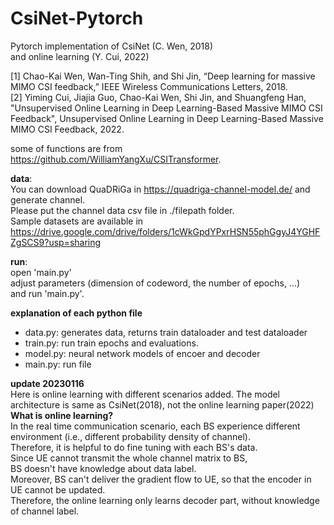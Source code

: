 # CsiNet-Pytorch  
Pytorch implementation of CsiNet (C. Wen, 2018)  
and online learning (Y. Cui, 2022)

[1] Chao-Kai Wen, Wan-Ting Shih, and Shi Jin, “Deep learning for massive MIMO CSI feedback,” IEEE Wireless Communications Letters, 2018.   
[2] Yiming Cui, Jiajia Guo, Chao-Kai Wen, Shi Jin, and Shuangfeng Han, "Unsupervised Online Learning in Deep Learning-Based Massive MIMO CSI Feedback", Unsupervised Online Learning in Deep Learning-Based Massive MIMO CSI Feedback, 2022.

some of functions are from https://github.com/WilliamYangXu/CSITransformer.
  
**data**:  
You can download QuaDRiGa in https://quadriga-channel-model.de/ and generate channel.  
      Please put the channel data csv file in ./filepath folder.  
      Sample datasets are available in https://drive.google.com/drive/folders/1cWkGpdYPxrHSN55phGgyJ4YGHFZgSCS9?usp=sharing
      
**run**:   
open 'main.py'  
adjust parameters (dimension of codeword, the number of epochs, ...)  
     and run 'main.py'.  
     
  
**explanation of each python file**  
- data.py: generates data, returns train dataloader and test dataloader  
- train.py: run train epochs and evaluations.  
- model.py: neural network models of encoer and decoder  
- main.py: run file  


**update 20230116**  
Here is online learning with different scenarios added. 
The model architecture is same as CsiNet(2018), not the online learning paper(2022)
**What is online learning?**  
In the real time communication scenario, each BS experience different environment (i.e., different probability density of channel).    
Therefore, it is helpful to do fine tuning with each BS's data.  
Since UE cannot transmit the whole channel matrix to BS,   
BS doesn't have knowledge about data label.  
Moreover, BS can't deliver the gradient flow to UE, so that the encoder in UE cannot be updated.  
Therefore, the online learning only learns decoder part, without knowledge of channel label.


